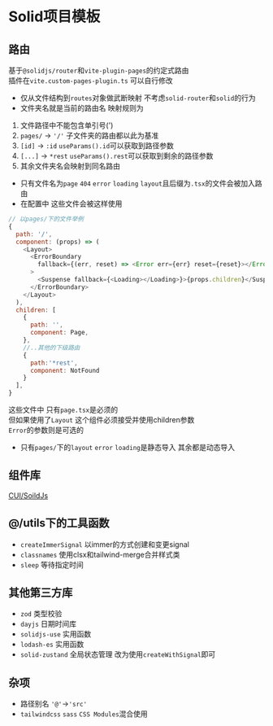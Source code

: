 # Solid项目模板

## 路由

基于`@solidjs/router`和`vite-plugin-pages`的约定式路由  
插件在`vite.custom-pages-plugin.ts` 可以自行修改

- 仅从文件结构到`routes`对象做武断映射 不考虑`solid-router`和`solid`的行为
- 文件夹名就是当前的路由名 映射规则为

1. 文件路径中不能包含单引号(')
2. `pages/` -> `'/'` 子文件夹的路由都以此为基准
3. `[id]` -> `:id` `useParams().id`可以获取到路径参数
4. `[...]` -> `*rest` `useParams().rest`可以获取到剩余的路径参数
5. 其余文件夹名会映射到同名路由

- 只有文件名为`page` `404` `error` `loading` `layout`且后缀为`.tsx`的文件会被加入路由
- 在配置中 这些文件会被这样使用

```js
// 以pages/下的文件举例
{
  path: '/',
  component: (props) => (
    <Layout>
      <ErrorBoundary
        fallback={(err, reset) => <Error err={err} reset={reset}></Error>}
      >
        <Suspense fallback={<Loading></Loading>}>{props.children}</Suspense>
      </ErrorBoundary>
    </Layout>
  ),
  children: [
    {
      path: '',
      component: Page,
    },
    //..其他的下级路由
    {
      path:'*rest',
      component: NotFound
    }
  ],
}
```

这些文件中 只有`page.tsx`是必须的  
但如果使用了`Layout` 这个组件必须接受并使用children参数  
`Error`的参数则是可选的

- 只有`pages/`下的`layout` `error` `loading`是静态导入 其余都是动态导入

## 组件库

[CUI/SoildJs](https://cui.cqb325.cn/)

## @/utils下的工具函数

- `createImmerSignal` 以immer的方式创建和变更signal
- `classnames` 使用clsx和tailwind-merge合并样式类
- `sleep` 等待指定时间

## 其他第三方库

- `zod` 类型校验
- `dayjs` 日期时间库
- `solidjs-use` 实用函数
- `lodash-es` 实用函数
- `solid-zustand` 全局状态管理 改为使用`createWithSignal`即可

## 杂项

- 路径别名 `'@'`->`'src'`
- `tailwindcss` `sass` `CSS Modules`混合使用
